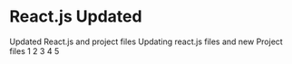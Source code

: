 # React.js Updated
 Updated React.js and project files
Updating react.js files and new Project files
1
2
3
4
5
